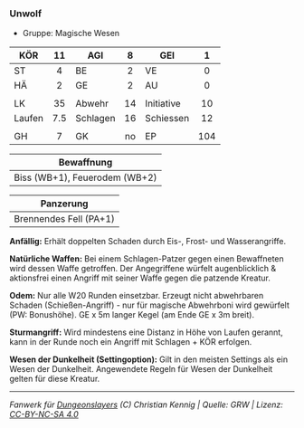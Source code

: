 ### Unwolf

- Gruppe: Magische Wesen

| KÖR    | 11  | AGI      |  8  | GEI        |  1  |
| ------ | :-: | -------- | :-: | ---------- | :-: |
| ST     |  4  | BE       |  2  | VE         |  0  |
| HÄ     |  2  | GE       |  2  | AU         |  0  |
|        |     |          |     |            |     |
| LK     | 35  | Abwehr   | 14  | Initiative | 10  |
| Laufen | 7.5 | Schlagen | 16  | Schiessen  | 12  |
|        |     |          |     |            |     |
| GH     |  7  | GK       | no  | EP         | 104 |

|          Bewaffnung           |
| :---------------------------: |
| Biss (WB+1), Feuerodem (WB+2) |

|       Panzerung        |
| :--------------------: |
| Brennendes Fell (PA+1) |

**Anfällig:** Erhält doppelten Schaden durch Eis-, Frost- und Wasserangriffe.

**Natürliche Waffen:** Bei einem Schlagen-Patzer gegen einen Bewaffneten wird dessen Waffe getroffen. Der Angegriffene würfelt augenblicklich & aktionsfrei einen Angriff mit seiner Waffe gegen die patzende Kreatur.

**Odem:** Nur alle W20 Runden einsetzbar. Erzeugt nicht abwehrbaren Schaden (Schießen-Angriff) - nur für magische Abwehrboni wird gewürfelt (PW: Bonushöhe). GE x 5m langer Kegel (am Ende GE x 3m breit).

**Sturmangriff:** Wird mindestens eine Distanz in Höhe von Laufen gerannt, kann in der Runde noch ein Angriff mit Schlagen + KÖR erfolgen.

**Wesen der Dunkelheit (Settingoption):** Gilt in den meisten Settings als ein Wesen der Dunkelheit. Angewendete Regeln für Wesen der Dunkelheit gelten für diese Kreatur.

---

_Fanwerk für [Dungeonslayers](https://www.dungeonslayers.net/) (C) Christian Kennig | Quelle: GRW | Lizenz: [CC-BY-NC-SA 4.0](https://creativecommons.org/licenses/by-nc-sa/4.0/deed.de)_

